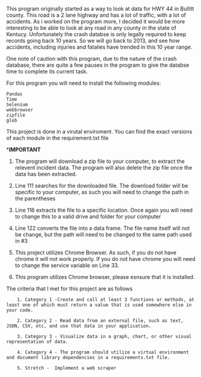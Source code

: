 This program originally started as a way to look at data for HWY 44 in Bullitt county.  This road is a 2 lane highway and has a lot of traffic, with a lot of accidents.  As i worked on the program more, I decided it would be more interesting to be able to look at any road in any county in the state of Kentucy.  Unfortunately the crash databse 
is only legally required to keep records going back 10 years.  So we will go back to 2013, and see how accidents, including injuries and fatalies have trended in this 10 year 
range.

One note of caution with this program, due to the nature of the crash database, there are quite a few pauses in the program to give the databse time to complete its current 
task. 


For this program you will need to install the following modules:
    
	Pandas
    Time
    Selenium
    webbrowser
    zipfile
    glob

This project is done in a virutal enviroment. You can find the exact versions of each module in the requirement.txt file

*****IMPORTANT****

1. The program will download a zip file to your computer, to extract the relevent incident data.  The program will also delete the zip file once the data has been extracted.

2. Line 111 searches for the downloaded file.  The download folder will be specific to your computer, as such you will need to change the path in the parentheses

3. Line 116 extracts the file to a specific location.  Once again you will need to change this to a valid drive and folder for your computer

4. Line 122 converts the file into a data frame.  The file name itself will not be change, but the path will need to be changed to the same path used in #3

5.  This project utilizes Chrome Browser.  As such, if you do not have chrome it will not work properly.  If you do not have chrome you will need to change the service variable on Line 33.

6.  This program utilizes Chrome browser, please esnsure that it is installed.


The criteria that I met for this project are as follows
    
		1. Category 1 -Create and call at least 3 functions or methods, at least one of which must return a value that is used somewhere else in your code. 
    
		2. Category 2 - Read data from an external file, such as text, JSON, CSV, etc, and use that data in your application.
    
		3. Category 3 - Visualize data in a graph, chart, or other visual representation of data.
    
		4. Category 4 - The program should utilize a virtual environment and document library dependencies in a requirements.txt file.
    
		5. Stretch -  Implement a web scraper
    

